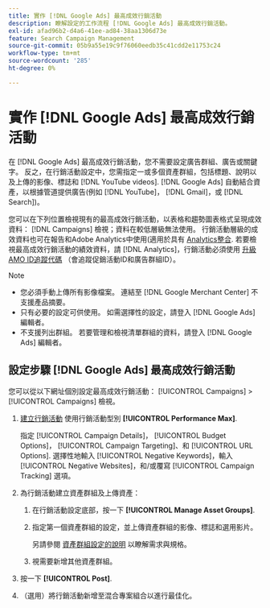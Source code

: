 ```yaml
---
title: 實作 [!DNL Google Ads] 最高成效行銷活動
description: 瞭解設定的工作流程 [!DNL Google Ads] 最高成效行銷活動。
exl-id: afad96b2-d4a6-41ee-ad84-38aa1306d73e
feature: Search Campaign Management
source-git-commit: 05b9a55e19c9f76060eedb35c41cdd2e11753c24
workflow-type: tm+mt
source-wordcount: '285'
ht-degree: 0%

---
```


# 實作 [!DNL Google Ads] 最高成效行銷活動

在 [!DNL Google Ads] 最高成效行銷活動，您不需要設定廣告群組、廣告或關鍵字。 反之，在行銷活動設定中，您需指定一或多個資產群組，包括標題、說明以及上傳的影像、標誌和 [!DNL YouTube videos]. [!DNL Google Ads] 自動結合資產，以根據管道提供廣告(例如 [!DNL YouTube]， [!DNL Gmail]，或 [!DNL Search])。

您可以在下列位置檢視現有的最高成效行銷活動，以表格和趨勢圖表格式呈現成效資料： [!DNL Campaigns] 檢視；資料在較低層級無法使用。 行銷活動層級的成效資料也可在報告和Adobe Analytics中使用(適用於具有 [Analytics整合](/help/integrations/analytics/overview.md). 若要檢視最高成效行銷活動的績效資料，請 [!DNL Analytics]，行銷活動必須使用 [升級AMO ID追蹤代碼](/help/integrations/analytics/ids.md#amo-id-formats) （會追蹤促銷活動ID和廣告群組ID）。

>[!NOTE]
>
>* 您必須手動上傳所有影像檔案。 連結至 [!DNL Google Merchant Center] 不支援產品摘要。
>* 只有必要的設定可供使用。 如需選擇性的設定，請登入 [!DNL Google Ads] 編輯者。
>* 不支援列出群組。 若要管理和檢視清單群組的資料，請登入 [!DNL Google Ads] 編輯者。

## 設定步驟 [!DNL Google Ads] 最高成效行銷活動

您可以從以下網址個別設定最高成效行銷活動： [!UICONTROL Campaigns] > [!UICONTROL Campaigns] 檢視。

1. [建立行銷活動](/help/search-social-commerce/campaign-management/campaigns/campaign-manage.md) 使用行銷活動型別 **[!UICONTROL Performance Max]**.

   指定 [!UICONTROL Campaign Details]， [!UICONTROL Budget Options]， [!UICONTROL Campaign Targeting]、和 [!UICONTROL URL Options]. 選擇性地輸入 [!UICONTROL Negative Keywords]，輸入 [!UICONTROL Negative Websites]，和/或覆寫 [!UICONTROL Campaign Tracking] 選項。

1. 為行銷活動建立資產群組及上傳資產：

   1. 在行銷活動設定底部，按一下 **[!UICONTROL Manage Asset Groups]**.

   1. 指定第一個資產群組的設定，並上傳資產群組的影像、標誌和選用影片。

      另請參閱 [資產群組設定的說明](/help/search-social-commerce/campaign-management/campaigns/campaign-settings-google.md) 以瞭解需求與規格。

   1. 視需要新增其他資產群組。

1. 按一下 **[!UICONTROL Post]**.

1. （選用）將行銷活動新增至混合專案組合以進行最佳化。
